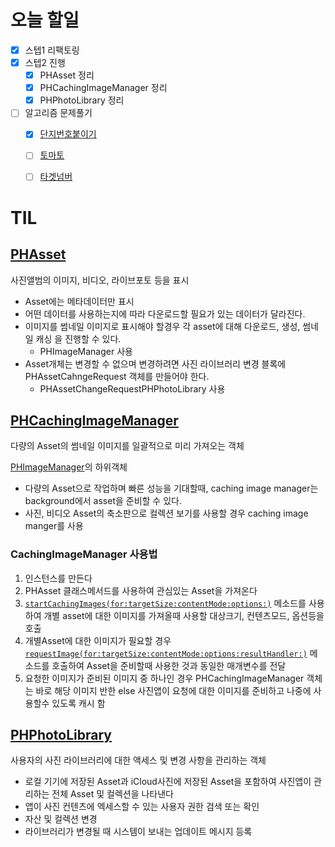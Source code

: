 # 오늘 할일

- [x] 스텝1 리팩토링
- [x] 스텝2 진행
  - [x] PHAsset 정리
  - [x] PHCachingImageManager 정리
  - [x] PHPhotoLibrary 정리
- [ ] 알고리즘 문제풀기
  - [x] [단지번호붙이기](https://www.acmicpc.net/problem/2667)
  - [ ] [토마토](https://www.acmicpc.net/problem/7576)
  - [ ] [타겟넘버](https://programmers.co.kr/learn/courses/30/lessons/43165?)



# TIL

## [PHAsset](https://developer.apple.com/documentation/photokit/phasset) 

사진앨범의 이미지, 비디오, 라이브포토 등을 표시

- Asset에는 메타데이터만 표시
- 어떤 데이터를 사용하는지에 따라 다운로드할 필요가 있는 데이터가 달라진다.
- 이미지를 썸네일 이미지로 표시해야 할경우 각 asset에 대해 다운로드, 생성, 썸네일 캐싱 을 진행할 수 있다.
  - PHImageManager 사용
- Asset개체는 변경할 수 없으며 변경하려면 사진 라이브러리 변경 블록에 PHAssetCahngeRequest 객체를 만들어야 한다.
  - PHAssetChangeRequestPHPhotoLibrary 사용



## [PHCachingImageManager](https://developer.apple.com/documentation/photokit/phcachingimagemanager)

다량의 Asset의 썸네일 이미지를 일괄적으로 미리 가져오는 객체

[PHImageManager](https://developer.apple.com/documentation/photokit/phimagemanager)의 하위객체

- 다량의 Asset으로 작업하며 빠른 성능을 기대할때, caching image manager는 background에서 asset을 준비할 수 있다.
- 사진, 비디오 Asset의 축소판으로 컬렉션 보기를 사용할 경우 caching image manger를 사용

### CachingImageManager 사용법

1. 인스턴스를 만든다
2. PHAsset 클래스메서드를 사용하여 관심있는 Asset을 가져온다
3. [`startCachingImages(for:targetSize:contentMode:options:)`](https://developer.apple.com/documentation/photokit/phcachingimagemanager/1616986-startcachingimages) 메소드를 사용하여 개별 asset에 대한 이미지를 가져올때 사용할 대상크기,  컨텐츠모드, 옵션등을 호출
4. 개별Asset에 대한 이미지가 필요할 경우 [`requestImage(for:targetSize:contentMode:options:resultHandler:)`](https://developer.apple.com/documentation/photokit/phimagemanager/1616964-requestimage)  메소드를 호출하여 Asset을 준비할때 사용한 것과 동일한 매개변수를 전달
5. 요청한 이미지가 준비된 이미지 중 하나인 경우 PHCachingImageManager 객체는 바로 해당 이미지 반한 else 사진앱이 요청에 대한 이미지를 준비하고 나중에 사용할수 있도록 캐시 함



## [PHPhotoLibrary](https://developer.apple.com/documentation/photokit/phphotolibrary)

사용자의 사진 라이브러리에 대한 액세스 및 변경 사항을 관리하는 객체

- 로컬 기기에 저장된 Asset과 iCloud사진에 저장된 Asset을 포함하여 사진앱이 관리하는 전체 Asset 및 컬렉션을 나타낸다
- 앱이 사진 컨텐츠에 엑세스할 수 있는 사용자 권한 검색 또는 확인
- 자산 및 컬렉션 변경
- 라이브러리가 변경될 때 시스템이 보내는 업데이트 메시지 등록

